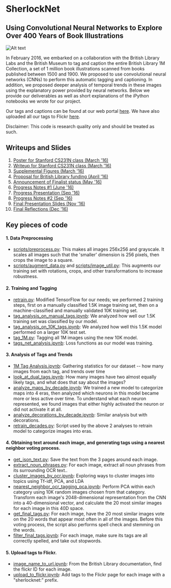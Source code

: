 # SherlockNet
## Using Convolutional Neural Networks to Explore Over 400 Years of Book Illustrations

![Alt text](http://britishlibrary.typepad.co.uk/.a/6a00d8341c464853ef01a3fceb004b970b-500wi)

In February 2016, we embarked on a collaboration with the British Library Labs and the British Museum to tag and caption the entire British Library 1M Collection, a set of 1 million book illustrations scanned from books published between 1500 and 1900. We proposed to use convolutional neural networks (CNNs) to perform this automatic tagging and captioning. In addition, we proposed deeper analysis of temporal trends in these images using the explanatory power provided by neural networks. Below we provide our deliverables as well as short explanations of the iPython notebooks we wrote for our project. 

Our tags and captions can be found at our web portal [here](bit.ly/sherlocknet). We have also uploaded all our tags to Flickr [here](https://www.flickr.com/photos/britishlibrary/).

Disclaimer: This code is research quality only and should be treated as such. 

## Writeups and Slides

1. [Poster for Stanford CS231N class (March '16)](https://drive.google.com/open?id=0By39R6hglwcDVWNwNkt6blgtdms)
2. [Writeup for Stanford CS231N class (March '16)](https://drive.google.com/open?id=0By39R6hglwcDRUJVb0U3Ulo3cTA)
3. [Supplemental Figures (March '16)](https://drive.google.com/open?id=0By39R6hglwcDNEdvZFFEal8xZnc)
4. [Proposal for British Library funding (April '16)](http://labs.bl.uk/SherlockNet)
5. [Announcement of Finalist status (May '16)](http://blogs.bl.uk/digital-scholarship/2016/06/announcing-the-bl-labs-competition-finalists-for-2016.html)
6. [Progress Notes #1 (June '16)](http://blogs.bl.uk/digital-scholarship/2016/08/sherlocknet-tagging-and-captioning-the-british-librarys-flickr-images.html)
7. [Progress Presentation (Sep '16)](https://drive.google.com/open?id=0BxI6DIzmhgSBOG5RbzBWUF9Yc2s)
8. [Progress Notes #2 (Sep '16)](http://blogs.bl.uk/digital-scholarship/2016/11/sherlocknet-update-millions-of-tags-and-thousands-of-captions-added-to-the-bl-flickr-images.html)
9. [Final Presentation Slides (Nov '16)](https://drive.google.com/open?id=0BxI6DIzmhgSBQlZhamhxNDE0cDBSMElQMHdfNnM4WURzSkJz)
10. [Final Reflections (Dec '16)](https://docs.google.com/document/d/1pU1eN23oZvu9ffEhYhShLOVkzNPp7DZDn9P8qbUGnOc/edit?usp=sharing)

## Key pieces of code

#### 1. Data Preprocessing
* [scripts/preprocess.py](https://github.com/ludazhao/SherlockNet/blob/master/scripts/preprocess_all.py): This makes all images 256x256 and grayscale. It scales all images such that the 'smaller' dimension is 256 pixels, then crops the image to a square.
* [scripts/augment_data.py](https://github.com/ludazhao/SherlockNet/blob/master/scripts/augment_data.py) and [scripts/image_util.py](https://github.com/ludazhao/SherlockNet/blob/master/scripts/image_util.py): This augments our training set with rotations, crops, and other transformations to increase robustness.

#### 2. Training and Tagging

* [retrain.py](https://github.com/ludazhao/SherlockNet/blob/master/scripts/retrain.py): Modified TensorFlow for our needs; we performed 2 training steps, first on a manually classified 1.5K image training set, then on a machine-classified and manually validated 10K training set.
* [tag_analysis_on_manual_tags.ipynb](https://github.com/ludazhao/SherlockNet/blob/master/scripts/tag_analysis_on_manual_tags.ipynb): We analyzed how well our 1.5K training set was classified by our model.
* [tag_analysis_on_10K_tags.ipynb](https://github.com/ludazhao/SherlockNet/blob/master/scripts/tag_analysis_on_10k_tags.ipynb): We analyzed how well this 1.5K model performed on a larger 10K test set.
* [tag_1M.py](https://github.com/ludazhao/SherlockNet/blob/master/scripts/tag_1M.py): Tagging all 1M images using the new 10K model.
* [tags_net_analysis.ipynb](https://github.com/ludazhao/SherlockNet/blob/master/scripts/tags_net_analysis.ipynb): Loss functions as our model was training.

#### 3. Analysis of Tags and Trends

* [1M Tag Analysis.ipynb](https://github.com/ludazhao/SherlockNet/blob/master/analysis/1M%20Tag%20Analysis.ipynb): Gathering statistics for our dataset -- how many images from each tag, and trends over time
* [look_at_dual_tags.ipynb](https://github.com/ludazhao/SherlockNet/blob/master/analysis/look_at_dual_tags.ipynb): How many images have two almost equally likely tags, and what does that say about the images?
* [analyze_maps_by_decade.ipynb](https://github.com/ludazhao/SherlockNet/blob/master/scripts/analyze_maps_by_decade.ipynb): We trained a new model to categorize maps into 4 eras, then analyzed which neurons in this model became more or less active over time. To understand what each neuron represented, we found images that either highly activated the neuron or did not activate it at all.
* [analyze_decorations_by_decade.ipynb](https://github.com/ludazhao/SherlockNet/blob/master/scripts/analyze_decorations_by_decade.ipynb): Similar analysis but with decorations.
* [retrain_decades.py](https://github.com/ludazhao/SherlockNet/blob/master/scripts_decadesnet/retrain_decades.py): Script used by the above 2 analyses to retrain model to categorize images into eras.

#### 4. Obtaining text around each image, and generating tags using a nearest neighbor voting process.

* [get_json_text.py](https://github.com/ludazhao/SherlockNet/blob/master/scripts/get_json_text.py): Save the text from the 3 pages around each image.
* [extract_noun_phrases.py](https://github.com/ludazhao/SherlockNet/blob/master/scripts/extract_noun_phrases.py): For each image, extract all noun phrases from its surrounding OCR text..
* [cluster_images_by_ocr.ipynb](https://github.com/ludazhao/SherlockNet/blob/master/scripts/cluster_images_by_ocr.ipynb): Exploring ways to cluster images into topics using Tf-idf, PCA, and LDA
* [nearest_neighbor_ocr_tagging_pca.ipynb](https://github.com/ludazhao/SherlockNet/blob/master/scripts/nearest_neighbor_ocr_tagging_pca.ipynb): Perform PCA within each category using 10K random images chosen from that category. Transform each image's 2048-dimensional representation from the CNN into a 40-dimensional vector, and calculate the 20 most similar images for each image in this 40D space.
* [get_final_tags.py](https://github.com/ludazhao/SherlockNet/blob/master/scripts/get_final_tags.py): For each image, have the 20 most similar images vote on the 20 words that appear most often in all of the images. Before this voting process, the script also performs spell check and stemming on the words.
* [filter_final_tags.ipynb](https://github.com/ludazhao/SherlockNet/blob/master/scripts/filter_final_tags.ipynb): For each image, make sure its tags are all correctly spelled, and take out stopwords.

#### 5. Upload tags to Flickr.

* [image_name_to_url.ipynb](https://github.com/ludazhao/SherlockNet/blob/master/scripts/image_name_to_url.ipynb): From the British Library documentation, find the flickr ID for each image.
* [upload_to_flickr.ipynb](https://github.com/ludazhao/SherlockNet/blob/master/scripts/upload_to_flickr.ipynb): Add tags to the Flickr page for each image with a "sherlocknet:" prefix.

